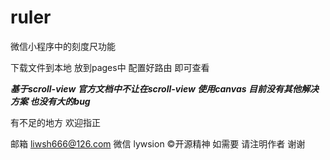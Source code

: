 # ruler
微信小程序中的刻度尺功能

下载文件到本地  放到pages中  配置好路由 即可查看 

***基于scroll-view 官方文档中不让在scroll-view 使用canvas 目前没有其他解决方案 也没有大的bug***

有不足的地方 欢迎指正

邮箱 liwsh666@126.com 
微信 lywsion
©开源精神 如需要 请注明作者 谢谢
